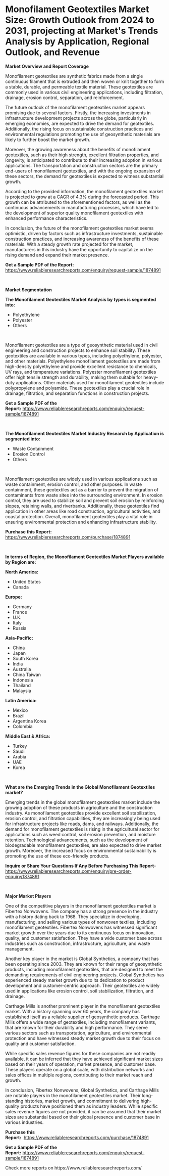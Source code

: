 <p><h1>Monofilament Geotextiles Market Size: Growth Outlook from 2024 to 2031, projecting at Market's Trends Analysis by Application, Regional Outlook, and Revenue</h1></p><p><strong>Market Overview and Report Coverage</strong></p>
<p><p>Monofilament geotextiles are synthetic fabrics made from a single continuous filament that is extruded and then woven or knit together to form a stable, durable, and permeable textile material. These geotextiles are commonly used in various civil engineering applications, including filtration, drainage, erosion control, separation, and reinforcement.</p><p>The future outlook of the monofilament geotextiles market appears promising due to several factors. Firstly, the increasing investments in infrastructure development projects across the globe, particularly in emerging economies, are expected to drive the demand for geotextiles. Additionally, the rising focus on sustainable construction practices and environmental regulations promoting the use of geosynthetic materials are likely to further boost the market growth.</p><p>Moreover, the growing awareness about the benefits of monofilament geotextiles, such as their high strength, excellent filtration properties, and longevity, is anticipated to contribute to their increasing adoption in various applications. The transportation and construction sectors are the primary end-users of monofilament geotextiles, and with the ongoing expansion of these sectors, the demand for geotextiles is expected to witness substantial growth.</p><p>According to the provided information, the monofilament geotextiles market is projected to grow at a CAGR of 4.3% during the forecasted period. This growth can be attributed to the aforementioned factors, as well as the continuous advancements in manufacturing processes, which have led to the development of superior quality monofilament geotextiles with enhanced performance characteristics.</p><p>In conclusion, the future of the monofilament geotextiles market seems optimistic, driven by factors such as infrastructure investments, sustainable construction practices, and increasing awareness of the benefits of these materials. With a steady growth rate projected for the market, manufacturers in this industry have the opportunity to capitalize on the rising demand and expand their market presence.</p></p>
<p><strong>Get a Sample PDF of the Report:</strong> <a href="https://www.reliableresearchreports.com/enquiry/request-sample/1874891">https://www.reliableresearchreports.com/enquiry/request-sample/1874891</a></p>
<p>&nbsp;</p>
<p><strong>Market Segmentation</strong></p>
<p><strong>The Monofilament Geotextiles Market Analysis by types is segmented into:</strong></p>
<p><ul><li>Polyethylene</li><li>Polyester</li><li>Others</li></ul></p>
<p>&nbsp;</p>
<p><p>Monofilament geotextiles are a type of geosynthetic material used in civil engineering and construction projects to enhance soil stability. These geotextiles are available in various types, including polyethylene, polyester, and other materials. Polyethylene monofilament geotextiles are made from high-density polyethylene and provide excellent resistance to chemicals, UV rays, and temperature variations. Polyester monofilament geotextiles offer high tensile strength and durability, making them suitable for heavy-duty applications. Other materials used for monofilament geotextiles include polypropylene and polyamide. These geotextiles play a crucial role in drainage, filtration, and separation functions in construction projects.</p></p>
<p><strong>Get a Sample PDF of the Report:</strong>&nbsp;<a href="https://www.reliableresearchreports.com/enquiry/request-sample/1874891">https://www.reliableresearchreports.com/enquiry/request-sample/1874891</a></p>
<p>&nbsp;</p>
<p><strong>The Monofilament Geotextiles Market Industry Research by Application is segmented into:</strong></p>
<p><ul><li>Waste Containment</li><li>Erosion Control</li><li>Others</li></ul></p>
<p>&nbsp;</p>
<p><p>Monofilament geotextiles are widely used in various applications such as waste containment, erosion control, and other purposes. In waste containment, these geotextiles act as a barrier to prevent the migration of contaminants from waste sites into the surrounding environment. In erosion control, they are used to stabilize soil and prevent soil erosion by reinforcing slopes, retaining walls, and riverbanks. Additionally, these geotextiles find application in other areas like road construction, agricultural activities, and coastal protection. Overall, monofilament geotextiles play a vital role in ensuring environmental protection and enhancing infrastructure stability.</p></p>
<p><strong>Purchase this Report:</strong>&nbsp; <a href="https://www.reliableresearchreports.com/purchase/1874891">https://www.reliableresearchreports.com/purchase/1874891</a></p>
<p>&nbsp;</p>
<p><strong>In terms of Region, the Monofilament Geotextiles Market Players available by Region are:</strong></p>
<p>
    <p> <strong> North America: </strong>
        <ul>
            <li>United States</li>
            <li>Canada</li>
        </ul>
        </p> 
    <p> <strong> Europe: </strong>
        <ul>
            <li>Germany</li>
            <li>France</li>
            <li>U.K.</li>
            <li>Italy</li>
            <li>Russia</li>
        </ul>
        </p> 
    <p> <strong> Asia-Pacific: </strong>
        <ul>
            <li>China</li>
            <li>Japan</li>
            <li>South Korea</li>
            <li>India</li>
            <li>Australia</li>
            <li>China Taiwan</li>
            <li>Indonesia</li>
            <li>Thailand</li>
            <li>Malaysia</li>
        </ul>
        </p> 
    <p> <strong> Latin America: </strong>
        <ul>
            <li>Mexico</li>
            <li>Brazil</li>
            <li>Argentina Korea</li>
            <li>Colombia</li>
        </ul>
        </p> 
    <p> <strong> Middle East & Africa: </strong>
        <ul>
            <li>Turkey</li>
            <li>Saudi</li>
            <li>Arabia</li>
            <li>UAE</li>
            <li>Korea</li>
        </ul>
    </p>
    </p>
<p>&nbsp;</p>
<p><strong>What are the Emerging Trends in the Global Monofilament Geotextiles market?</strong></p>
<p><p>Emerging trends in the global monofilament geotextiles market include the growing adoption of these products in agriculture and the construction industry. As monofilament geotextiles provide excellent soil stabilization, erosion control, and filtration capabilities, they are increasingly being used for infrastructure projects like roads, dams, and railways. Additionally, the demand for monofilament geotextiles is rising in the agricultural sector for applications such as weed control, soil erosion prevention, and moisture retention. Technological advancements, such as the development of biodegradable monofilament geotextiles, are also expected to drive market growth. Moreover, the increased focus on environmental sustainability is promoting the use of these eco-friendly products.</p></p>
<p><strong>Inquire or Share Your Questions If Any Before Purchasing This Report</strong>- <a href="https://www.reliableresearchreports.com/enquiry/pre-order-enquiry/1874891">https://www.reliableresearchreports.com/enquiry/pre-order-enquiry/1874891</a></p>
<p>&nbsp;</p>
<p><strong>Major Market Players</strong></p>
<p><p>One of the competitive players in the monofilament geotextiles market is Fibertex Nonwovens. The company has a strong presence in the industry with a history dating back to 1968. They specialize in developing, manufacturing, and selling various types of nonwoven textiles, including monofilament geotextiles. Fibertex Nonwovens has witnessed significant market growth over the years due to its continuous focus on innovation, quality, and customer satisfaction. They have a wide customer base across industries such as construction, infrastructure, agriculture, and waste management.</p><p>Another key player in the market is Global Synthetics, a company that has been operating since 2003. They are known for their range of geosynthetic products, including monofilament geotextiles, that are designed to meet the demanding requirements of civil engineering projects. Global Synthetics has experienced steady market growth due to its dedication to product development and customer-centric approach. Their geotextiles are widely used in applications like erosion control, soil stabilization, filtration, and drainage.</p><p>Carthage Mills is another prominent player in the monofilament geotextiles market. With a history spanning over 60 years, the company has established itself as a reliable supplier of geosynthetic products. Carthage Mills offers a wide range of geotextiles, including monofilament variants, that are known for their durability and high performance. They serve various sectors such as transportation, agriculture, and environmental protection and have witnessed steady market growth due to their focus on quality and customer satisfaction.</p><p>While specific sales revenue figures for these companies are not readily available, it can be inferred that they have achieved significant market sizes based on their years of operation, market presence, and customer base. These players operate on a global scale, with distribution networks and sales offices in multiple regions, contributing to their market reach and growth.</p><p>In conclusion, Fibertex Nonwovens, Global Synthetics, and Carthage Mills are notable players in the monofilament geotextiles market. Their long-standing histories, market growth, and commitment to delivering high-quality products have positioned them as industry leaders. While specific sales revenue figures are not provided, it can be assumed that their market sizes are substantial based on their global presence and customer base in various industries.</p></p>
<p><strong>Purchase this Report:</strong>&nbsp;&nbsp;<a href="https://www.reliableresearchreports.com/purchase/1874891">https://www.reliableresearchreports.com/purchase/1874891</a></p>
<p></p>
<p><strong>Get a Sample PDF of the Report:</strong>&nbsp;<a href="https://www.reliableresearchreports.com/enquiry/request-sample/1874891">https://www.reliableresearchreports.com/enquiry/request-sample/1874891</a></p>
<p>Check more reports on https://www.reliableresearchreports.com/</p>